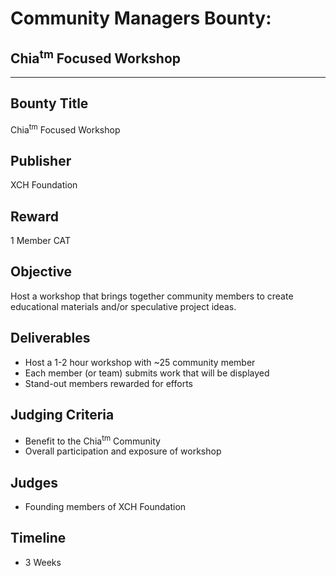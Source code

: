 # Community Managers Bounty:
## Chia<sup>tm</sup> Focused Workshop
***
## Bounty Title
Chia<sup>tm</sup> Focused Workshop

## Publisher
XCH Foundation

## Reward
1 Member CAT

## Objective
Host a workshop that brings together community members to create educational materials and/or speculative project ideas.

## Deliverables
  - Host a 1-2 hour workshop with ~25 community member
  - Each member (or team) submits work that will be displayed
  - Stand-out members rewarded for efforts

## Judging Criteria
  - Benefit to the Chia<sup>tm</sup> Community
  - Overall participation and exposure of workshop

## Judges
  - Founding members of XCH Foundation

## Timeline
  - 3 Weeks
